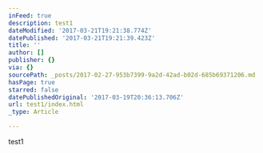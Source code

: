 ```yaml
---
inFeed: true
description: test1
dateModified: '2017-03-21T19:21:38.774Z'
datePublished: '2017-03-21T19:21:39.423Z'
title: ''
author: []
publisher: {}
via: {}
sourcePath: _posts/2017-02-27-953b7399-9a2d-42ad-b02d-685b69371206.md
hasPage: true
starred: false
datePublishedOriginal: '2017-03-19T20:36:13.706Z'
url: test1/index.html
_type: Article

---
```

test1